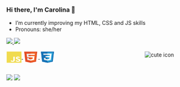 ### Hi there, I'm Carolina 👋

- I’m currently improving my HTML, CSS and JS skills
- Pronouns: she/her

<div>
  <a href="https://github.com/carolinalimab">
  <img height="180em" src="https://github-readme-stats.vercel.app/api?username=carolinalimab&show_icons=true&theme=radical&include_all_commits=true&count_private=true"/>
  <img height="180em" src="https://github-readme-stats.vercel.app/api/top-langs/?username=carolinalimab&layout=compact&langs_count=7&theme=radical"/>
</div>
  
<div style="display: inline_block"><br>
  <img align="center" alt="Js" height="30" width="40" src="https://raw.githubusercontent.com/devicons/devicon/master/icons/javascript/javascript-plain.svg">
  <img align="center" alt="HTML" height="30" width="40" src="https://raw.githubusercontent.com/devicons/devicon/master/icons/html5/html5-original.svg">
  <img align="center" alt="CSS" height="30" width="40" src="https://raw.githubusercontent.com/devicons/devicon/master/icons/css3/css3-original.svg">
  <img align="right" alt="cute icon"  height="140" width="140" src="https://images-ext-1.discordapp.net/external/vW4hh-TIIypDnF7DiFSTuuUKQiAFDdUTi7cEb8KK1U4/https/media.discordapp.net/attachments/880541652035436579/880827782001733693/Webp.net-gifmaker_1.gif?width=300&height=300">
</div>
  
  ##
 
<div> 
  <a href = "mailto:limcarol0903@gmail.com"><img src="https://img.shields.io/badge/Gmail-D14836?style=for-the-badge&logo=gmail&logoColor=white" target="_blank"></a>
  <a href="https://www.linkedin.com/in/carolina-lima-309855212/" target="_blank"><img src="https://img.shields.io/badge/-LinkedIn-%230077B5?style=for-the-badge&logo=linkedin&logoColor=white" target="_blank"></a> 
